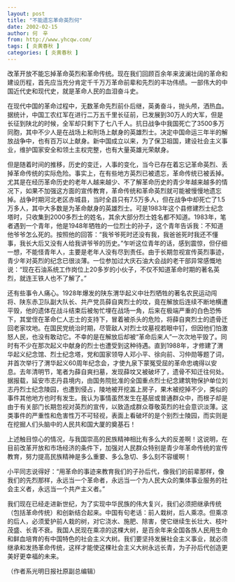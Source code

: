 ```yaml
---
layout: post
title: "不能遗忘革命英烈何"
date: 2002-02-15
author: 何　辛
from: http://www.yhcqw.com/
tags: [ 炎黄春秋 ]
categories: [ 炎黄春秋 ]
---
```





改革开放不能忘掉革命英烈和革命传统。现在我们回顾百余年来波澜壮阔的革命和建设历程，首先应当充分肯定千千万万革命前辈和先烈的丰功伟绩。一部伟大的中国近代史和现代史，就是革命人民的血泪奋斗史。


在现代中国的革命过程中，无数革命先烈前仆后继，英勇奋斗，抛头颅，洒热血。据统计，中国工农红军在进行二万五千里长征前，已发展到30万人的大军，但是长征到陕北的时候，全军却只剩下了七八千人。抗日战争中我国死亡了3500多万同胞，其中不少人是在战场上和刑场上献身的英雄烈士。决定中国命运三年半的解放战争中，也有百万以上献身。新中国成立以来，为了保卫祖国，建设社会主义事业，维护国家安全和领土主权完整，也有大量英雄光荣献身。


但是随着时间的推移，历史的变迁，人事的变化，当今已存在着忘记革命英烈、丢掉革命传统的实际危险。事实上，在有些地方英烈已被遗忘，革命传统已被丢掉。尤其是在经历革命历史的老年人越来越少、不了解革命历史的青少年越来越多的情况下，如果不加强这方面的宣传教育，革命传统和革命英烈就可能被慢慢地遗忘掉。战争时期河北老区赤城县，当时全县只有7.5万多人，但在战争中却死亡了1.5万多人，其中大多数是为革命献身的英雄烈士。可是1983年这个县修建烈士纪念塔时，只收集到2000多烈士的姓名，其余大部分烈士姓名都不知道。1983年，笔者遇到一个青年，他是1948年牺牲的一位烈士的孙子，这个青年告诉我：不知道他爷爷怎么死的。按照他的回答：“我爷爷死时还没有我，我爸爸死时我还不懂事，我长大后又没有人给我讲爷爷的历史。”乍听这位青年的话，感到震惊，但仔细一想，不能怪青年人，主要是老年人没有尽到责任。由于长期忽视宣传英烈事迹，青少年对英烈的纪念已很淡薄。一位参加过大庆石油大会战的老干部异常感慨地说：“现在石油系统工作岗位上20多岁的小伙子，不仅不知道革命时期的著名英烈，就连王铁人也不了解了。”


还有些事令人痛心。1928年爆发的陕东渭华起义中壮烈牺牲的著名农民运动闯将、陕东赤卫队副大队长、共产党员薛自爽烈士的坟，竟在解放后连续不断地横遭平毁，他的遗体在战斗结束后被匆忙埋在战场一角，后来在极端严重的白色恐怖下，其堂侄在革命仁人志士的支持下，冒着被杀头的危险，将薛自爽烈士的遗骨迁回老家坟地。在国民党统治时期，尽管敌人对烈士坟墓视若眼中钉，但因他们怕激怒人民，也没有敢动它。不幸的是在解放后却被“革命后来人”一次次地平毁了。同时有不少在那次起义中献身的烈士也遭受到这种待遇。直到1988年，才修建了渭华起义纪念馆、烈士纪念塔，党和国家领导人邓小平、徐向前、习仲勋等题了词，并首次举行了渭华起义60周年纪念会，才使九泉下蒙冤受屈的革命忠魂得以安息。去年清明节，笔者为薛自爽扫墓，发现薛坟又被破坏了，遗骨不知迁往何处。据报载，延安市志丹县境内，由国务院批准的全国重点烈士纪念建筑物保护单位刘志丹烈士纪念陵园，也遭到侵占，陵地被开挖盖上房子，果木被挖掉不少，类似的事件其他地方也时有发生。我认为事情虽然发生在基层或普通群众中，而根子却是由于有关部门长期忽视对英烈的宣传，以致造成群众尊敬英烈的社会意识淡薄。这类事件的严重性和危害性万不可轻视，表面上看破坏的是个别烈士陵园，而实则是在挖掘人们头脑中的人民共和国大厦的奠基石！


上述触目惊心的情况，与我国崇高的民族精神相比有多么大的反差啊！这说明，在目前改革开放和市场经济的条件下，加强对人民群众特别是青少年革命传统的宣传教育，努力提高民族精神是多么重要、多么急切、多么刻不容缓啊！


小平同志说得好：“用革命的事迹来教育我们的子孙后代，像我们的前辈那样，像我们的先烈那样，永远当一个革命者，永远当一个为人民大众的集体事业服务的社会主义者，永远当一个共产主义者。”


我们现在已经走进新世纪，为了实现中华民族的伟大复兴，我们必须把继承传统（包括革命传统）和创新结合起来。中国有句老话：前人栽树，后人乘凉。但乘凉的后人，必须爱护前人栽的树，对它浇水、施肥、除害，使它继续生长壮大、枝叶茂盛、长青不衰。我国人民现在乘凉的这棵大树，是百余年来全国各族人民用生命和鲜血培育的有中国特色的社会主义大树。我们要坚持发展社会主义事业，就必须继承和发扬革命传统，这样才能使这棵社会主义大树永远长青，为子孙后代创造更美好更幸福的未来。

（作者系光明日报社原副总编辑）


